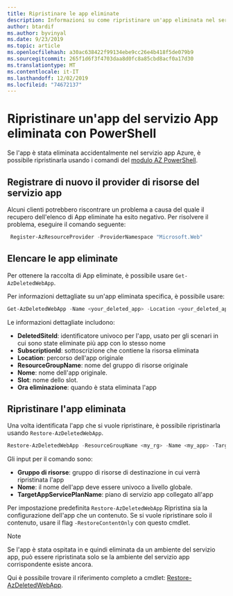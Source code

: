 ```yaml
---
title: Ripristinare le app eliminate
description: Informazioni su come ripristinare un'app eliminata nel servizio app Azure. Evitare la cefalea di un'app eliminata accidentalmente.
author: btardif
ms.author: byvinyal
ms.date: 9/23/2019
ms.topic: article
ms.openlocfilehash: a30ac638422f99134ebe9cc26e4b418f5de079b9
ms.sourcegitcommit: 265f1d6f3f4703daa8d0fc8a85cbd8acf0a17d30
ms.translationtype: MT
ms.contentlocale: it-IT
ms.lasthandoff: 12/02/2019
ms.locfileid: "74672137"
---
```

# <a name="restore-deleted-app-service-app-using-powershell"></a>Ripristinare un'app del servizio App eliminata con PowerShell

Se l'app è stata eliminata accidentalmente nel servizio app Azure, è possibile ripristinarla usando i comandi del [modulo AZ PowerShell](https://docs.microsoft.com/powershell/azure/?view=azps-2.6.0&viewFallbackFrom=azps-2.2.0).

## <a name="re-register-app-service-resource-provider"></a>Registrare di nuovo il provider di risorse del servizio app
Alcuni clienti potrebbero riscontrare un problema a causa del quale il recupero dell'elenco di App eliminate ha esito negativo. Per risolvere il problema, eseguire il comando seguente:

```powershell
 Register-AzResourceProvider -ProviderNamespace "Microsoft.Web"
```

## <a name="list-deleted-apps"></a>Elencare le app eliminate

Per ottenere la raccolta di App eliminate, è possibile usare `Get-AzDeletedWebApp`.

Per informazioni dettagliate su un'app eliminata specifica, è possibile usare:

```powershell
Get-AzDeletedWebApp -Name <your_deleted_app> -Location <your_deleted_app_location> 
```

Le informazioni dettagliate includono:

- **DeletedSiteId**: identificatore univoco per l'app, usato per gli scenari in cui sono state eliminate più app con lo stesso nome
- **SubscriptionId**: sottoscrizione che contiene la risorsa eliminata
- **Location**: percorso dell'app originale
- **ResourceGroupName**: nome del gruppo di risorse originale
- **Nome**: nome dell'app originale.
- **Slot**: nome dello slot.
- **Ora eliminazione**: quando è stata eliminata l'app  

## <a name="restore-deleted-app"></a>Ripristinare l'app eliminata

Una volta identificata l'app che si vuole ripristinare, è possibile ripristinarla usando `Restore-AzDeletedWebApp`.

```powershell
Restore-AzDeletedWebApp -ResourceGroupName <my_rg> -Name <my_app> -TargetAppServicePlanName <my_asp>
```

Gli input per il comando sono:

- **Gruppo di risorse**: gruppo di risorse di destinazione in cui verrà ripristinata l'app
- **Nome**: il nome dell'app deve essere univoco a livello globale.
- **TargetAppServicePlanName**: piano di servizio app collegato all'app

Per impostazione predefinita `Restore-AzDeletedWebApp` Ripristina sia la configurazione dell'app che un contenuto. Se si vuole ripristinare solo il contenuto, usare il flag `-RestoreContentOnly` con questo cmdlet.

> [!NOTE]
> Se l'app è stata ospitata in e quindi eliminata da un ambiente del servizio app, può essere ripristinata solo se la ambiente del servizio app corrispondente esiste ancora.
>

Qui è possibile trovare il riferimento completo a cmdlet: [Restore-AzDeletedWebApp](https://docs.microsoft.com/powershell/module/az.websites/restore-azdeletedwebapp).
